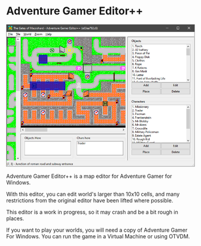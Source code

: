 # Adventure Gamer Editor++

![Editor Screenshot](screenshot.png)

Adventure Gamer Editor++ is a map editor for Adventure Gamer for Windows.

With this editor, you can edit world's larger than 10x10 cells, and many restrictions from the original editor have been lifted where possible.

This editor is a work in progress, so it may crash and be a bit rough in places.

If you want to play your worlds, you will need a copy of Adventure Gamer For Windows. You can run the game in a Virtual Machine or using OTVDM.